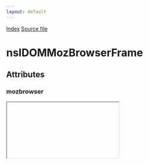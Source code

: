 ```yaml
---
layout: default
---
```

<div id='links'><a href="../index.html">Index</a>
<a href="http://dxr.mozilla.org/mozilla-central/source/dom/interfaces/html/nsIDOMMozBrowserFrame.idl">Source file</a>
</div>

# nsIDOMMozBrowserFrame #

## Attributes ##

### mozbrowser ###
  
<iframe> element may have the mozbrowser attribute.  
  
The mozbrowser attribute has no effect unless the <iframe> element is  
contained in a document privileged to create browser frames.  
  
An <iframe> element in a privileged document with the mozbrowser attribute  
emits a variety of events when various things happen inside the frame.  
  
This will be documented eventually, but for more information at the moment,  
see dom/browser-element/BrowserElement{Child,Parent}.js.  
  
  
